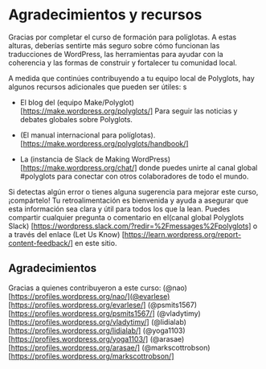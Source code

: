 # Agradecimientos y recursos

Gracias por completar el curso de formación para políglotas. A estas alturas, deberías sentirte más seguro sobre cómo funcionan las traducciones de WordPress, las herramientas para ayudar con la coherencia y las formas de construir y fortalecer tu comunidad local.

A medida que continúes contribuyendo a tu equipo local de Polyglots, hay algunos recursos adicionales que pueden ser útiles:
s
- El blog del (equipo Make/Polyglot)[https://make.wordpress.org/polyglots/]
Para seguir las noticias y debates globales sobre Polyglots.

- (El manual internacional para políglotas).[https://make.wordpress.org/polyglots/handbook/]

- La (instancia de Slack de Making WordPress) [https://make.wordpress.org/chat/] donde puedes unirte al canal global #polyglots para conectar con otros colaboradores de todo el mundo.

Si detectas algún error o tienes alguna sugerencia para mejorar este curso, ¡compártelo! Tu retroalimentación es bienvenida y ayuda a asegurar que esta información sea clara y útil para todos los que la lean.
Puedes compartir cualquier pregunta o comentario en el(canal global Polyglots Slack) [https://wordpress.slack.com/?redir=%2Fmessages%2Fpolyglots] o a través del enlace (Let Us Know) [https://learn.wordpress.org/report-content-feedback/] en este sitio.

## Agradecimientos

Gracias a quienes contribuyeron a este curso: (@nao)[https://profiles.wordpress.org/nao/](@evarlese)[https://profiles.wordpress.org/evarlese/]
(@psmits1567)[https://profiles.wordpress.org/psmits1567/]
(@vladytimy)[https://profiles.wordpress.org/vladytimy/]
(@lidialab)[https://profiles.wordpress.org/lidialab/]
(@yoga1103)[https://profiles.wordpress.org/yoga1103/]
(@arasae)[https://profiles.wordpress.org/arasae/]
(@markscottrobson)[https://profiles.wordpress.org/markscottrobson/]
